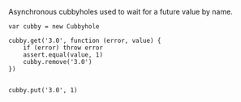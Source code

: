 Asynchronous cubbyholes used to wait for a future value by name.

```
var cubby = new Cubbyhole

cubby.get('3.0', function (error, value) {
    if (error) throw error
    assert.equal(value, 1)
    cubby.remove('3.0')
})


cubby.put('3.0', 1)
```
